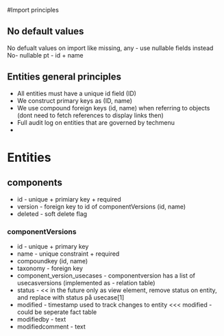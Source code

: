 #Import principles
## No default values
No defualt values on import like missing, any - use nullable fields instead
No- nullable pt - id + name

## Entities general principles
* All entities must have a unique id field (ID)
* We construct primary keys as (ID, name)
* We use compound foreign keys (id, name) when referring to objects (dont need to fetch references to display links then)
* Full audit log on entities that are governed by techmenu
* 

# Entities 
## components
* id - unique + primiary key + required
* version - foreign key to id of componentVersions (id, name)
* deleted - soft delete flag
### componentVersions
* id - unique + primary key
* name - unique constraint  + required
* compoundkey (id, name)
* taxonomy - foreign key 
* component_version_usecases - componentversion has a  list of  usecasversions (implemented as *-* relation table)
* status - <<  in the future only as view element, remove status on entity, and replace with status på usecase[1]
* modified - timestamp used to track changes to entity <<< modified - could be seperate fact table
* modifiedby - text 
* modifiedcomment - text




